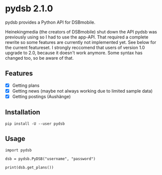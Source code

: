 # pydsb 2.1.0
pydsb provides a Python API for DSBmobile.

Heinekingmedia (the creators of DSBmobile) shut down the API pydsb was previously using so I had to use the app-API. That required a complete rewrite so some features are currently not implemented yet. See below for the current featureset.
I strongly reccomend that users of version 1.0 upgrade to 2.0, because it doesn't work anymore. Some syntax has changed too, so be aware of that.

## Features

- [x] Getting plans
- [x] Getting news (maybe not always working due to limited sample data)
- [x] Getting postings (Aushänge)

## Installation

    pip install -U --user pydsb

## Usage

    import pydsb
    
    dsb = pydsb.PyDSB("username", "password")
    
    print(dsb.get_plans())
